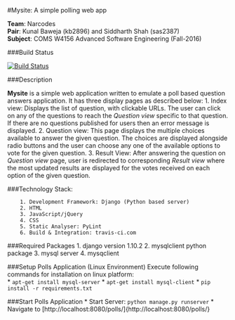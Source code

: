#Mysite: A simple polling web app

__Team__: Narcodes  
__Pair__: Kunal Baweja (kb2896) and Siddharth Shah (sas2387)  
__Subject__: COMS W4156 Advanced Software Engineering (Fall-2016)  

###Build Status

[![Build Status](https://travis-ci.com/bawejakunal/mysite.svg?token=HmbQpxEB9Why6RZSRefB&branch=master)](https://travis-ci.com/bawejakunal/mysite)


###Description

**Mysite** is a simple web application written to emulate a poll based question answers application. It has three display pages as described below:
        1. Index view: Displays the list of question, with clickable URLs. The user can click on any of the questions to reach the _Question view_ specific to that question. If there are no questions published for users then an error message is displayed.
        2. Question view: This page displays the multiple choices available to answer the given question. The choices are displayed alongside radio buttons and the user can choose any one of the available options to vote for the given question.
        3. Result View: After answering the question on _Question view_ page, user is redirected to corresponding _Result view_ where the most updated results are displayed for the votes received on each option of the given question.


###Technology Stack:

        1. Development Framework: Django (Python based server)
        2. HTML
        3. JavaScript/jQuery
        4. CSS
        5. Static Analyser: PyLint
        6. Build & Integration: travis-ci.com


###Required Packages
        1. django version 1.10.2
        2. mysqlclient python package
        3. mysql server
        4. mysqclient


###Setup Polls Application (Linux Environment)
Execute following commands for installation on linux platform:  
        * `apt-get install mysql-server`
        * `apt-get install mysql-client`
        * `pip install -r requirements.txt`


###Start Polls Application
        * Start Server: `python manage.py runserver`
        * Navigate to [http://localhost:8080/polls/]{http://localhost:8080/polls/}

